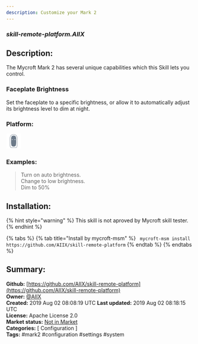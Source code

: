 ```yaml
---
description: Customize your Mark 2
---
```


### _skill-remote-platform.AIIX_  
## Description:  
The Mycroft Mark 2 has several unique capabilities which this Skill lets you
control.

###  Faceplate Brightness
Set the faceplate to a specific brightness, or allow it to automatically adjust
its brightness level to dim at night.  
  
  
### Platform:  
 ![Mark II](../.gitbook/assets/mark-2-icon.png)   
### Examples:  
> Turn on auto brightness.  
> Change to low brightness.  
> Dim to 50%  
  
## Installation:  
{% hint style="warning" %}
This skill is not aproved by Mycroft skill tester.
{% endhint %}
    
{% tabs %}
{% tab title="Install by mycroft-msm" %}
``` mycroft-msm install https://github.com/AIIX/skill-remote-platform```
{% endtab %}
  {% endtabs %}
    
## Summary:  
**Github:** [https://github.com/AIIX/skill-remote-platform](https://github.com/AIIX/skill-remote-platform)  
**Owner:** [@AIIX](https://github.com/AIIX)  
**Created:** 2019 Aug 02 08:08:19 UTC  **Last updated:** 2019 Aug 02 08:18:15 UTC  
**License:** Apache License 2.0  
**Market status:** [Not in Market](https://market.mycroft.ai/skill/)  
**Categories:** [ Configuration ]   
**Tags:** \#mark2 \#configuration \#settings \#system   
